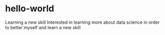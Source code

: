 # hello-world
Learning a new skill 
Interested in learning more about data science in order to better myself and learn a new skill
